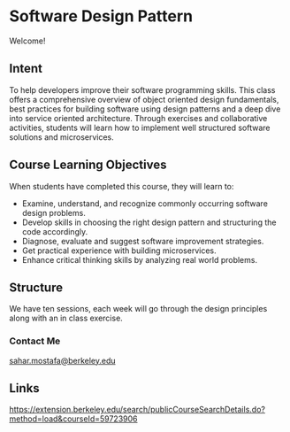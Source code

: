 # Software Design Pattern

Welcome!

## Intent
To help developers improve their software programming skills.  This class offers a comprehensive overview of object oriented design fundamentals,  best practices for building software using design patterns and a deep dive into service oriented architecture. Through exercises and collaborative activities, students will learn how to implement well structured software solutions and microservices. 

## Course Learning Objectives

When students have completed this course, they will learn to:
* Examine, understand, and recognize commonly occurring software design problems.
* Develop skills in choosing the right design pattern and structuring the code accordingly. 
* Diagnose, evaluate and suggest software improvement strategies. 
* Get practical experience with building microservices.
* Enhance critical thinking skills by analyzing real world problems.

## Structure

We have ten sessions, each week will go through the design principles along with an in class exercise.

### Contact Me
 sahar.mostafa@berkeley.edu

## Links
https://extension.berkeley.edu/search/publicCourseSearchDetails.do?method=load&courseId=59723906
